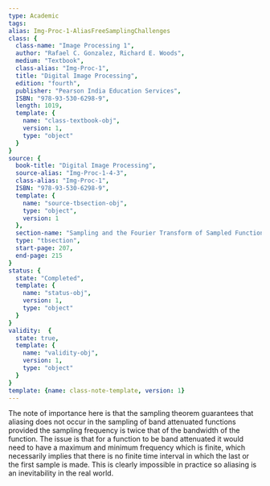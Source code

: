 ```yaml
---
type: Academic
tags:
alias: Img-Proc-1-AliasFreeSamplingChallenges
class: {
  class-name: "Image Processing 1",
  author: "Rafael C. Gonzalez, Richard E. Woods",
  medium: "Textbook",
  class-alias: "Img-Proc-1",
  title: "Digital Image Processing",
  edition: "fourth",
  publisher: "Pearson India Education Services",
  ISBN: "978-93-530-6298-9",
  length: 1019,
  template: {
    name: "class-textbook-obj",
    version: 1,
    type: "object"
  }
}
source: {
  book-title: "Digital Image Processing",
  source-alias: "Img-Proc-1-4-3",
  class-alias: "Img-Proc-1",
  ISBN: "978-93-530-6298-9",
  template: {
    name: "source-tbsection-obj",
    type: "object",
    version: 1
  },
  section-name: "Sampling and the Fourier Transform of Sampled Functions",
  type: "tbsection",
  start-page: 207,
  end-page: 215
}
status: {
  state: "Completed",
  template: {
    name: "status-obj",
    version: 1,
    type: "object"
  }
}
validity:  {
  state: true,
  template: {
    name: "validity-obj",
    version: 1,
    type: "object"
  }
}
template: {name: class-note-template, version: 1}
---
```


The note of importance here is that the sampling theorem guarantees that aliasing does not occur in the sampling of band attenuated functions provided the sampling frequency is twice that of the bandwidth of the function. The issue is that for a function to be band attenuated it would need to have a maximum and minimum frequency which is finite, which necessarily implies that there is no finite time interval in which the last or the first sample is made. This is clearly impossible in practice so aliasing is an inevitability in the real world.
